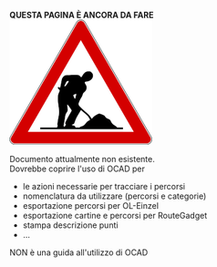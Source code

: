 **QUESTA PAGINA È ANCORA DA FARE**  
![Lavori in corso](../../img/lavori_in_corso.png)

Documento attualmente non esistente.  
Dovrebbe coprire l'uso di OCAD per

- le azioni necessarie per tracciare i percorsi
- nomenclatura da utilizzare (percorsi e categorie)
- esportazione percorsi per OL-Einzel
- esportazione cartine e percorsi per RouteGadget
- stampa descrizione punti
- ...

NON è una guida all'utilizzo di OCAD